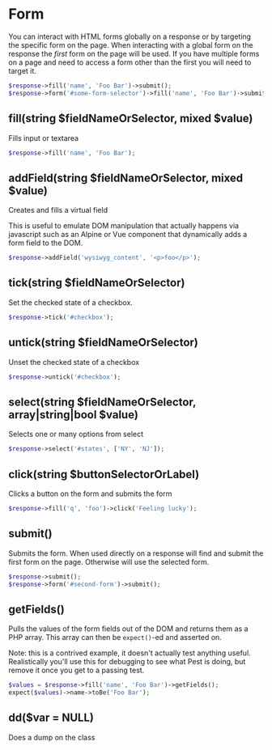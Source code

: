 # Form

You can interact with HTML forms globally on a response or by targeting the specific form
on the page. When interacting with a global form on the response the _first_ form on the
page will be used. If you have multiple forms on a page and need to access a form other than
the first you will need to target it.

```php
$response->fill('name', 'Foo Bar')->submit();
$response->form('#some-form-selector')->fill('name', 'Foo Bar')->submit();
```

## fill(string $fieldNameOrSelector, mixed $value)
Fills input or textarea

```php
$response->fill('name', 'Foo Bar');
```

## addField(string $fieldNameOrSelector, mixed $value)
Creates and fills a virtual field

This is useful to emulate DOM manipulation that actually happens via javascript such as
an Alpine or Vue component that dynamically adds a form field to the DOM.

```php
$response->addField('wysiwyg_content', '<p>foo</p>');
```

## tick(string $fieldNameOrSelector)
Set the checked state of a checkbox.

```php
$response->tick('#checkbox');
```

## untick(string $fieldNameOrSelector)
Unset the checked state of a checkbox


```php
$response->untick('#checkbox');
```

## select(string $fieldNameOrSelector, array|string|bool $value)
Selects one or many options from select

```php
$response->select('#states', ['NY', 'NJ']);
```

## click(string $buttonSelectorOrLabel)
Clicks a button on the form and submits the form

```php
$response->fill('q', 'foo')->click('Feeling lucky');
```

## submit()
Submits the form. When used directly on a response will find and submit the
first form on the page. Otherwise will use the selected form.

```php
$response->submit();
$response->form('#second-form')->submit();
```

## getFields()
Pulls the values of the form fields out of the DOM and returns them as a PHP array.
This array can then be `expect()`-ed and asserted on.

Note: this is a contrived example, it doesn't actually test anything useful. Realistically
you'll use this for debugging to see what Pest is doing, but remove it once you get
to a passing test.

```php
$values = $response->fill('name', 'Foo Bar')->getFields();
expect($values)->name->toBe('Foo Bar');
```

## dd($var = NULL)
Does a dump on the class
